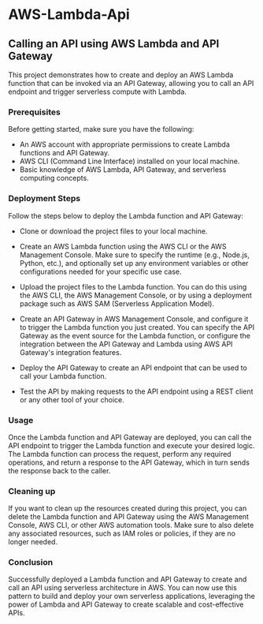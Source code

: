 # AWS-Lambda-Api

## Calling an API using AWS Lambda and API Gateway
This project demonstrates how to create and deploy an AWS Lambda function that can be invoked via an API Gateway, allowing you to call an API endpoint and trigger serverless compute with Lambda.

### Prerequisites
Before getting started, make sure you have the following:

- An AWS account with appropriate permissions to create Lambda functions and API Gateway.
- AWS CLI (Command Line Interface) installed on your local machine.
- Basic knowledge of AWS Lambda, API Gateway, and serverless computing concepts.

### Deployment Steps
Follow the steps below to deploy the Lambda function and API Gateway:

- Clone or download the project files to your local machine.

- Create an AWS Lambda function using the AWS CLI or the AWS Management Console. Make sure to specify the runtime (e.g., Node.js, Python, etc.), and optionally set up any environment variables or other configurations needed for your specific use case.

- Upload the project files to the Lambda function. You can do this using the AWS CLI, the AWS Management Console, or by using a deployment package such as AWS SAM (Serverless Application Model).

- Create an API Gateway in AWS Management Console, and configure it to trigger the Lambda function you just created. You can specify the API Gateway as the event source for the Lambda function, or configure the integration between the API Gateway and Lambda using AWS API Gateway's integration features.

- Deploy the API Gateway to create an API endpoint that can be used to call your Lambda function.

- Test the API by making requests to the API endpoint using a REST client or any other tool of your choice.

### Usage
Once the Lambda function and API Gateway are deployed, you can call the API endpoint to trigger the Lambda function and execute your desired logic. The Lambda function can process the request, perform any required operations, and return a response to the API Gateway, which in turn sends the response back to the caller.

### Cleaning up
If you want to clean up the resources created during this project, you can delete the Lambda function and API Gateway using the AWS Management Console, AWS CLI, or other AWS automation tools. Make sure to also delete any associated resources, such as IAM roles or policies, if they are no longer needed.

### Conclusion
Successfully deployed a Lambda function and API Gateway to create and call an API using serverless architecture in AWS. You can now use this pattern to build and deploy your own serverless applications, leveraging the power of Lambda and API Gateway to create scalable and cost-effective APIs.
